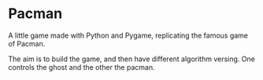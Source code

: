 # Pacman

A little game made with Python and Pygame, replicating the famous game of
Pacman.

The aim is to build the game, and then have different algorithm versing. One
controls the ghost and the other the pacman.
